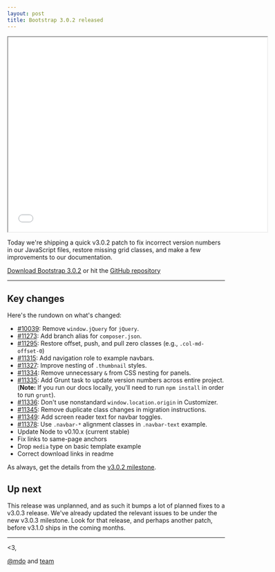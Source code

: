 ```yaml
---
layout: post
title: Bootstrap 3.0.2 released
---
```


<iframe width="600" height="450" src="//www.youtube.com/embed/-eSN8Cwit_s?rel=0" allowfullscreen></iframe>

Today we're shipping a quick v3.0.2 patch to fix incorrect version numbers in our JavaScript files, restore missing grid classes, and make a few improvements to our documentation.

<a class="btn-link" href="https://github.com/twbs/bootstrap/archive/v3.0.2.zip">Download Bootstrap 3.0.2</a> or hit the [GitHub repository](https://github.com/twbs/bootstrap)

-----

## Key changes

Here's the rundown on what's changed:

* [#10039](https://github.com/twbs/bootstrap/issues/10039): Remove `window.jQuery` for `jQuery`.
* [#11273](https://github.com/twbs/bootstrap/issues/11273): Add branch alias for `composer.json`.
* [#11295](https://github.com/twbs/bootstrap/issues/11295): Restore offset, push, and pull zero classes (e.g., `.col-md-offset-0`)
* [#11315](https://github.com/twbs/bootstrap/issues/11315): Add navigation role to example navbars.
* [#11327](https://github.com/twbs/bootstrap/issues/11327): Improve nesting of `.thumbnail` styles.
* [#11334](https://github.com/twbs/bootstrap/issues/11334): Remove unnecessary `&` from CSS nesting for panels.
* [#11335](https://github.com/twbs/bootstrap/issues/11335): Add Grunt task to update version numbers across entire project. (**Note:** If you run our docs locally, you'll need to run `npm install` in order to run `grunt`).
* [#11336](https://github.com/twbs/bootstrap/issues/11336): Don't use nonstandard `window.location.origin` in Customizer.
* [#11345](https://github.com/twbs/bootstrap/issues/11345): Remove duplicate class changes in migration instructions.
* [#11349](https://github.com/twbs/bootstrap/issues/11349): Add screen reader text for navbar toggles.
* [#11378](https://github.com/twbs/bootstrap/issues/11378): Use `.navbar-*` alignment classes in `.navbar-text` example.
* Update Node to v0.10.x (current stable)
* Fix links to same-page anchors
* Drop `media` type on basic template example
* Correct download links in readme

As always, get the details from the [v3.0.2 milestone](https://github.com/twbs/bootstrap/issues?milestone=23&page=1&state=closed).


## Up next

This release was unplanned, and as such it bumps a lot of planned fixes to a v3.0.3 release. We've already updated the relevant issues to be under the new v3.0.3 milestone. Look for that release, and perhaps another patch, before v3.1.0 ships in the coming months.

-----

<3,

[@mdo](https://twitter.com/mdo) and [team](https://github.com/twbs?tab=members)
